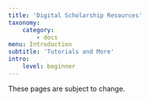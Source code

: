```yaml
---
title: 'Digital Scholarship Resources'
taxonomy:
    category:
        - docs
menu: Introduction
subtitle: 'Tutorials and More'
intro:
    level: beginner
---
```


These pages are subject to change.